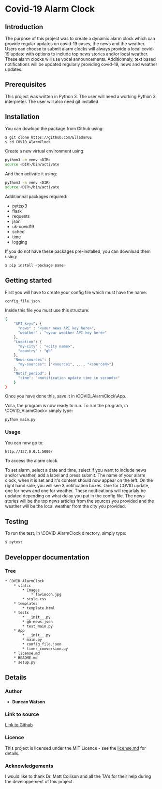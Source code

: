 # Covid-19 Alarm Clock


## Introduction

The purpose of this project was to create a dynamic alarm clock which can provide regular updates on covid-19 cases, the news and the weather.
Users can choose to submit alarm clocks will always provide a local covid-19 update with options to include top news stories and/or local weather. These alarm clocks will use vocal announcements. Additionnaly, text based notifications will be updated regularly providing covid-19, news and weather updates.

## Prerequisites
This project was written in Python 3. The user will need a working Python 3 interpreter.
The user will also need git installed.

## Installation

You can dowload the package from Github using:
```sh
$ git clone https://github.com/ElladanGE
$ cd COVID_AlarmClock
```

Create a new virtual environment using:
```sh
python3 -m venv <DIR>
source <DIR>/bin/activate
```
And then activate it using:
```sh
python3 -m venv <DIR>
source <DIR>/bin/activate
```

Additionnal packages required:
  - pyttsx3
  - flask
  - requests
  - json
  - uk-covid19
  - sched
  - time
  - logging

If you do not have these packages pre-installed, you can download them using:
```sh
$ pip install <package name>
```

## Getting started

First you will have to create your config file which must have the name:
```sh
config_file.json
```
Inside this file you must use this structure:
```sh
{
    "API_keys": {
      "news" : "<your news API key here>",
      "weather" : "<your weather API key here>"
    },
    "Location": {
      "my-city" : "<city name>",
      "country" : "gb"
    },
    "News-sources": {
      "my-sources": ["<source1", ..., "<sourceN>"]
    },
    "Notif_period": {
      "time": "<notification update time in seconds>"
    }
}
```
Once you have done this, save it in \COVID_AlarmClock\App.

Voila, the program is now ready to run.
To run the program, in \COVID_AlarmClock> simply type:
```sh
python main.py
```

### Usage
You can now go to:
```sh
http://127.0.0.1:5000/
```
To access the alarm clock.

To set alarm, select a date and time, select if you want to include news and/or weather, add a label and press submit.
The name of your alarm clock, when it is set and it's content should now appear on the left.
On the right hand side, you will see 3 notification boxes. One for COVID update, one for news and one for weather. These notifications will regurlaly be updated depending on what delay you put in the config file. The news stories will be the top news articles from the sources you provided and the weather will be the local weather from the city you provided.



## Testing
To run the test, in \COVID_AlarmClock directory, simply type:
```sh
$ pytest
```
## Developper documentation
### Tree
```sh
* COVID_AlarmClock
    * static
        * Images
            * favincon.jpg
        * style.css
    * templates
        * template.html
    * tests
        * __init__.py
        * gb-news.json
        * test_main.py
    * App
        * __init__.py
        * main.py
        * config_file.json
        * timer_conversion.py
    * license.md
    * README.md
    * setup.py
```


## Details
### Author
- **Duncan Watson**

### Link to source

[Link to Github](https://github.com/ElladanGE)

### Licence

This project is licensed under the MIT Licence - see the [license.md](license.md) for details.

### Acknowledgements
I would like to thank Dr. Matt Collison and all the TA's for their help during the developpement of this project.


